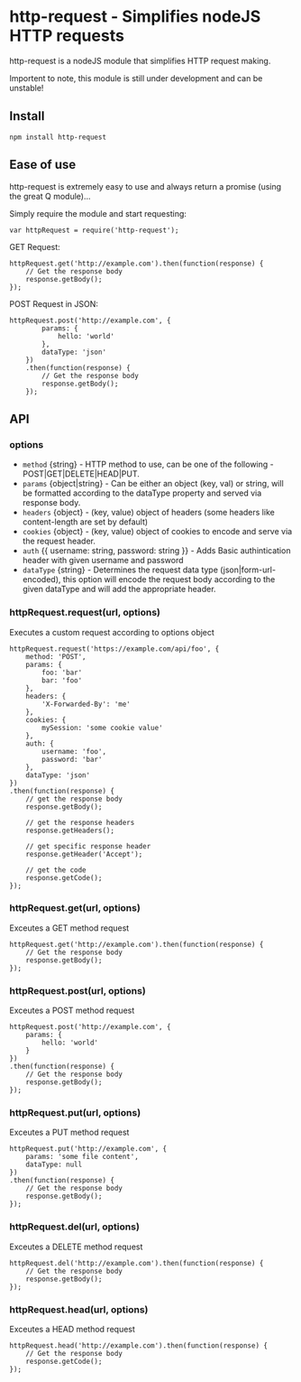 http-request - Simplifies nodeJS HTTP requests
==============================================

http-request is a nodeJS module that simplifies HTTP request making.

Importent to note, this module is still under development and can be unstable!

## Install

	npm install http-request  


## Ease of use

http-request is extremely easy to use and always return a promise (using the great Q module)...

Simply require the module and start requesting:

	var httpRequest = require('http-request'); 

GET Request:

	httpRequest.get('http://example.com').then(function(response) {
		// Get the response body
		response.getBody();
	});

POST Request in JSON:

	httpRequest.post('http://example.com', {
			params: {
				hello: 'world'
			},
			dataType: 'json'	
		})
		.then(function(response) {
			// Get the response body
			response.getBody();
		});


## API

### options

* `method` {string} - HTTP method to use, can be one of the following - POST|GET|DELETE|HEAD|PUT.
* `params` {object|string} - Can be either an object (key, val) or string, will be formatted according to the dataType property and served via response body.
* `headers` {object} - (key, value) object of headers (some headers like content-length are set by default)
* `cookies` {object} - (key, value) object of cookies to encode and serve via the request header.
* `auth` {{ username: string, password: string }} - Adds Basic authintication header with given username and password
* `dataType` {string} - Determines the request data type (json|form-url-encoded), this option will encode the request body according to the given dataType and will add the appropriate header.

### httpRequest.request(url, options)

Executes a custom request according to options object

	httpRequest.request('https://example.com/api/foo', {
		method: 'POST',
		params: {
			foo: 'bar'
			bar: 'foo'
		},
		headers: {
			'X-Forwarded-By': 'me'
		},
		cookies: {
			mySession: 'some cookie value'
		},
		auth: {
			username: 'foo',
			password: 'bar'
		},
		dataType: 'json'		
	})
	.then(function(response) {
		// get the response body
		response.getBody();
		
		// get the response headers
		response.getHeaders();
		
		// get specific response header
		response.getHeader('Accept');
		
		// get the code
		response.getCode();
	});

### httpRequest.get(url, options)

Exceutes a GET method request

	httpRequest.get('http://example.com').then(function(response) {
		// Get the response body
		response.getBody();
	});

### httpRequest.post(url, options)

Exceutes a POST method request

	httpRequest.post('http://example.com', {
		params: {
			hello: 'world'
		}
	})
	.then(function(response) {
		// Get the response body
		response.getBody();
	});


### httpRequest.put(url, options)

Exceutes a PUT method request

	httpRequest.put('http://example.com', {
		params: 'some file content',
		dataType: null	
	})
	.then(function(response) {
		// Get the response body
		response.getBody();
	});


### httpRequest.del(url, options)

Exceutes a DELETE method request

	httpRequest.del('http://example.com').then(function(response) {
		// Get the response body
		response.getBody();
	});


### httpRequest.head(url, options)

Exceutes a HEAD method request
	
	httpRequest.head('http://example.com').then(function(response) {
		// Get the response body
		response.getCode();
	});


